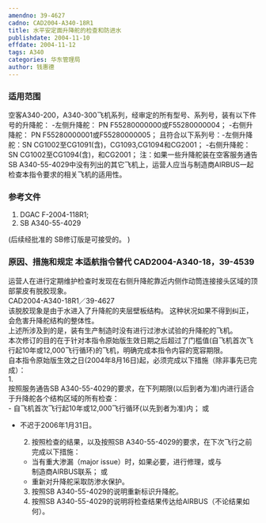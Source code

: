 ```yaml
---
amendno: 39-4627  
cadno: CAD2004-A340-18R1  
title: 水平安定面升降舵的检查和防进水  
publishdate: 2004-11-10  
effdate: 2004-11-12  
tags: A340  
categories: 华东管理局  
author: 钱惠德  
---
```

  
### 适用范围  
空客A340-200，A340-300飞机系列，经审定的所有型号、系列号，装有以下件号的升降舵： -左侧升降舵： PN F55280000000或F55280000004； -右侧升降舵： PN F55280000001或F55280000005； 且符合以下系列号：-左侧升降舵：SN CG1002至CG1091(含)，CG1093,CG1094和CG2001； -右侧升降舵： SN CG1002至CG1094(含)，和CG2001； 注：如果一些升降舵装在空客服务通告SB A340-55-4029中没有列出的其它飞机上，运营人应当与制造商AIRBUS一起检查本指令要求的相关飞机的适用性。  
  
<!--more-->  
### 参考文件  
1. DGAC F-2004-118R1;  
2. SB A340-55-4029  
  
(后续经批准的 SB修订版是可接受的。 )  
  
### 原因、措施和规定 本适航指令替代 CAD2004-A340-18，39-4539  
运营人在进行定期维护检查时发现在右侧升降舵靠近内侧作动筒连接接头区域的顶部蒙皮有脱胶现象。  
  CAD2004-A340-18R1／39-4627  
  该脱胶现象是由于水进入了升降舵的夹层壁板结构。 这种状况如果不得到纠正，会危害升降舵结构的整体性。  
上述所涉及到的是，装有生产制造时没有进行过渗水试验的升降舵的飞机。  
本次修订的目的在于针对本指令原始版生效日期之后超过了门槛值(自飞机首次飞行起10年或12,000飞行循环)的飞机，明确完成本指令内容的宽容期限。  
自本指令原始版生效之日(2004年8月16日)起，必须完成以下措施（除非事先已完成）：  
1.  
按照服务通告SB A340-55-4029的要求，在下列期限(以后到者为准)内进行适合于升降舵各个结构区域的所有检查：  
    - 自飞机首次飞行起10年或12,000飞行循环(以先到者为准)内； 或  
- 不迟于2006年1月31日。  
  
   2. 按照检查的结果，以及按照SB A340-55-4029的要求，在下次飞行之前完成以下措施：  
  
    - 当有重大渗漏（major issue）时，如果必要，进行修理，或与  
制造商AIRBUS联系； 或  
    - 重新对升降舵采取防渗水保护。  
   3. 按照SB A340-55-4029的说明重新标识升降舵。  
   4. 按照SB A340-55-4029的说明将检查结果传达给AIRBUS（不论结果如何）。  
